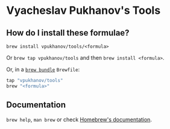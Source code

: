 # Vyacheslav Pukhanov's Tools

## How do I install these formulae?

`brew install vpukhanov/tools/<formula>`

Or `brew tap vpukhanov/tools` and then `brew install <formula>`.

Or, in a [`brew bundle`](https://github.com/Homebrew/homebrew-bundle) `Brewfile`:

```ruby
tap "vpukhanov/tools"
brew "<formula>"
```

## Documentation

`brew help`, `man brew` or check [Homebrew's documentation](https://docs.brew.sh).
